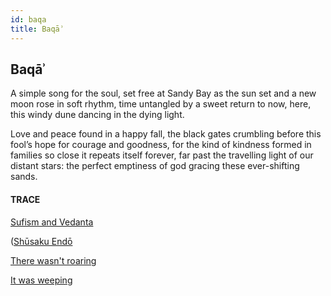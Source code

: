 ```yaml
---
id: baqa
title: Baqāʾ 
---
```


## Baqāʾ

A simple song for the soul,
set free at Sandy Bay
as the sun set and a new moon
rose in soft rhythm,
time untangled by a sweet return
to now, here,
this windy dune dancing
in the dying light.

Love and peace
found in a happy fall,
the black gates crumbling
before this fool’s hope
for courage and goodness,
for the kind of kindness
formed in families so close
it repeats itself forever,
far past the travelling light
of our distant stars:
the perfect emptiness
of god gracing
these ever-shifting sands.


#### TRACE

[Sufism and Vedanta](https://www.youtube.com/watch?v=QTjomW02un4&t=1673 "SHN")

([Shūsaku Endō](https://en.wikipedia.org/wiki/Silence_(novel))

[There wasn't roaring](https://www.youtube.com/watch?v=-izLZ1g_U0o "Groban and Mahlasela, 2009")

[It was weeping](http://www.elizabethrockepoetry.com/2016/05/13/the-archbishop-chairs-the-first-session/)
